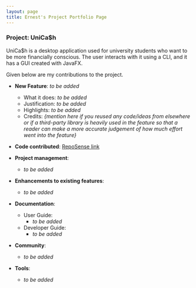 ```yaml
---
layout: page
title: Ernest's Project Portfolio Page
---
```


### Project: UniCa$h

UniCa$h is a desktop application used for university students who want to be more financially conscious.
The user interacts with it using a CLI, and it has a GUI created with JavaFX.

Given below are my contributions to the project.

* **New Feature**: *to be added*
    * What it does: *to be added*
    * Justification: *to be added*
    * Highlights: *to be added*
    * Credits: *{mention here if you reused any code/ideas from elsewhere or if a third-party library is heavily used in the feature so that a reader can make a more accurate judgement of how much effort went into the feature}*

* **Code contributed**: [RepoSense link]()

* **Project management**:
    * *to be added*

* **Enhancements to existing features**:
    * *to be added*

* **Documentation**:
    * User Guide:
        * *to be added*
    * Developer Guide:
        * *to be added*

* **Community**:
    * *to be added*

* **Tools**:
    * *to be added*
